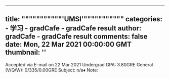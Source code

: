 
---
title: """""""""""'UMSI'"""""""""""
categories: 
    - 学习
    - gradCafe - gradCafe result
author: gradCafe - gradCafe result
comments: false
date: Mon, 22 Mar 2021 00:00:00 GMT
thumbnail: ''
---

<div>   
Accepted via E-mail on 22 Mar 2021 Undergrad GPA: 3.80GRE General (V/Q/W): 0/335/0.00GRE Subject: n/a♦ Note:  
</div>
            
